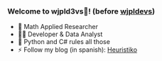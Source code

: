 ### Welcome to wjpld3vs👋! (before [wjpldevs](https://github.com/wjpldevs)) 

- 🧮 Math Applied Researcher 
- 👨‍💻 Developer & Data Analyst
- 🐍 Python and C# rules all those
- ⚡ Follow my blog (in spanish): [Heuristiko](https://www.heuristiko.com)
<!--
**wjpld3vs/wjpld3vs** is a ✨ _special_ ✨ repository because its `README.md` (this file) appears on your GitHub profile.

Here are some ideas to get you started:

- 🔭 I’m currently working on ...
- 🌱 I’m currently learning ...
- 👯 I’m looking to collaborate on ...
- 🤔 I’m looking for help with ...
- 💬 Ask me about ...
- 📫 How to reach me: ...
- 😄 Pronouns: ...
- ⚡ Fun fact: ...
-->
